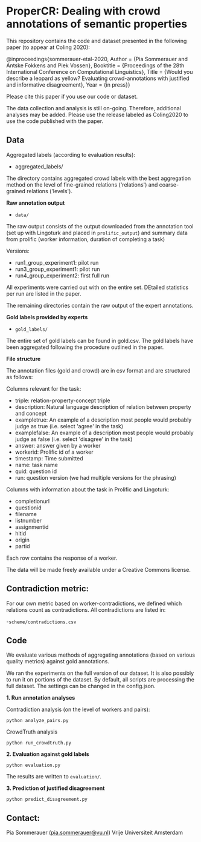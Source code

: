 # ProperCR: Dealing with crowd annotations of semantic properties

This repository contains the code and dataset presented in the following paper (to appear at Coling 2020):

@inproceedings{sommerauer-etal-2020,
	Author = {Pia Sommerauer and Antske Fokkens and Piek Vossen},
	Booktitle = {Proceedings of the 28th International Conference on Computational Linguistics},
	Title = {Would you describe a leopard as yellow? Evaluating crowd-annotations with justified and informative disagreement},
	Year = {in press}}

Please cite this paper if you use our code or dataset. 

The data collection and analysis is still on-going. Therefore, additional analyses may be added. Please use the release labeled as Coling2020 to use the code published with the paper. 

## Data

Aggregated labels (according to evaluation results):

- aggregated_labels/ 

The directory contains aggregated crowd labels with the best aggregation method on the level of fine-grained relations ('relations') and coarse-grained relations ('levels'). 

**Raw annotation output**

- `data/`

The raw output consists of the output downloaded from the annotation tool (set up with Lingoturk and placed in `prolific_output`) and summary data from prolific (worker information, duration of completing a task)

Versions:

* run1_group_experiment1: pilot run
* run3_group_experiment1: pilot run 
* run4_group_experiment2: first full run

All experiments were carried out with on the entire set. DEtailed statistics per run are listed in the paper. 

The remaining directories contain the raw output of the expert annotations. 

**Gold labels provided by experts**

- `gold_labels/`

The entire set of gold labels can be found in gold.csv. The gold labels have been aggregated following the procedure outlined in the paper. 

**File structure**

The annotation files (gold and crowd) are in csv format and are structured as follows:

Columns relevant for the task:

* triple: relation-property-concept triple
* description: Natural language description of relation between property and concept
* exampletrue: An example of a description most people would probably judge as true (i.e. select 'agree' in the task)
* examplefalse: An example of a description most people would probably judge as false (i.e. select 'disagree' in the task)
* answer: answer given by a worker
* workerid: Prolific id of a worker
* timestamp: Time submitted
* name: task name
* quid: question id
* run: question version (we had multiple versions for the phrasing)


Columns with information about the task in Prolific and Lingoturk:
* completionurl
* questionid
* filename
* listnumber
* assignmentid
* hitid
* origin
* partid


Each row contains the response of a worker.

The data will be made freely available under a Creative Commons license.

## Contradiction metric:

For our own metric based on worker-contradictions, we defined which relations count as contradictions. All contradictions are listed in:

-`scheme/contradictions.csv`


## Code

We evaluate various methods of aggregating annotations (based on various quality metrics) against gold annotations.

We ran the experiments on the full version of our dataset. It is also possibly to run it on portions of the dataset. By default, all scripts are processing the full dataset. The settings can be changed in the config.json. 

**1. Run annotation analyses**

Contradiction analysis (on the level of workers and pairs): 

`python analyze_pairs.py`

CrowdTruth analysis

`python run_crowdtruth.py`

**2. Evaluation against gold labels**

`python evaluation.py`

The results are written to `evaluation/`.

**3. Prediction of justified disagreement**

`python predict_disagreement.py`



## Contact:

Pia Sommerauer (pia.sommerauer@vu.nl)
Vrije Universiteit Amsterdam